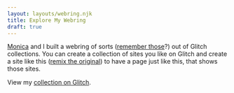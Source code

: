 ```yaml
---
layout: layouts/webring.njk
title: Explore My Webring
draft: true
---
```


[Monica](https://twitter.com/notwaldorf) and I built a webring of sorts ([remember those](https://en.wikipedia.org/wiki/Webring)?) out of Glitch collections. You can create a collection of sites you like on Glitch and create a site like this ([remix the original](https://glitch.com/~geoglitchies)) to have a page just like this, that shows those sites.

View my [collection on Glitch](https://glitch.com/@jlord/frands).
